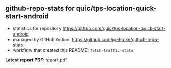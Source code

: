 ## github-repo-stats for quic/tps-location-quick-start-android

- statistics for repository https://github.com/quic/tps-location-quick-start-android
- managed by GitHub Action: https://github.com/jgehrcke/github-repo-stats
- workflow that created this README: `fetch-traffic-stats`

**Latest report PDF**: [report.pdf](https://github.com/njjetha/System-Design/raw/github-repo-stats/quic/tps-location-quick-start-android/latest-report/report.pdf)

